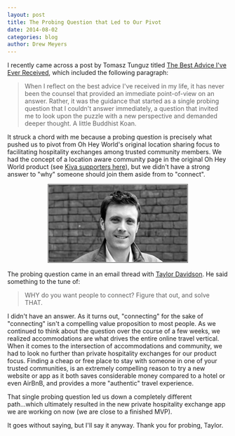 ```yaml
---
layout: post
title: The Probing Question that Led to Our Pivot
date: 2014-08-02
categories: blog
author: Drew Meyers
---
```


I recently came across a post by Tomasz Tunguz titled [The Best Advice I've Ever Received](http://tomtunguz.com/advice-frameworks/), which included the following paragraph:

> When I reflect on the best advice I've received in my life, it has never been the counsel that provided an immediate point-of-view on an answer. Rather, it was the guidance that started as a single probing question that I couldn't answer immediately, a question that invited me to look upon the puzzle with a new perspective and demanded deeper thought. A little Buddhist Koan.

It struck a chord with me because a probing question is precisely what pushed us to pivot from Oh Hey World's original location sharing focus to facilitating hospitality exchanges among trusted community members. We had the concept of a location aware community page in the original Oh Hey World product (see <a href="http://www.ohheyworld.com/communities/kiva">Kiva supporters here</a>), but we didn't have a strong answer to "why" someone should join them aside from to "connect".

<p align="center"><img src="/assets/taylor_davidson.jpg"></p>

The probing question came in an email thread with <a href="http://taylordavidson.com/">Taylor Davidson</a>. He said something to the tune of:

> WHY do you want people to connect? Figure that out, and solve THAT.

I didn't have an answer. As it turns out, "connecting" for the sake of "connecting" isn't a compelling value proposition to most people. As we continued to think about the question over the course of a few weeks, we realized accommodations are what drives the entire online travel vertical. When it comes to the intersection of accommodations and community, we had to look no further than private hospitality exchanges for our product focus. Finding a cheap or free place to stay with someone in one of your trusted communities, is an extremely compelling reason to try a new website or app as it both saves considerable money compared to a hotel or even AirBnB, and provides a more "authentic" travel experience. 

That single probing question led us down a completely different path...which ultimately resulted in the new private hospitality exchange app we are working on now (we are close to a finished MVP).

It goes without saying, but I'll say it anyway. Thank you for probing, Taylor.